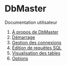 DbMaster
========

Documentation utilisateur

1. [À propos de DbMaster](01-a-propos.html)
2. [Démarrage](02-demarrage.html)
3. [Gestion des connexions](03-connexions.html)
4. [Édition de requêtes SQL](04-editeur-sql.html)
5. [Visualisation des tables](05-tables.html)
6. [Options](06-options.html)
